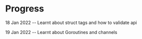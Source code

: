 # Progress


18 Jan 2022 -- Learnt about struct tags and how to validate api

19 Jan 2022 -- Learnt about Goroutines and channels
